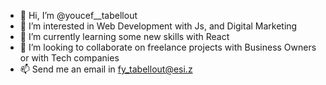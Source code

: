 - 👋 Hi, I’m @youcef__tabellout
- 👀 I’m interested in Web Development with Js, and Digital Marketing
- 🌱 I’m currently learning some new skills with React 
- 💞️ I’m looking to collaborate on freelance projects with Business Owners or with Tech companies
- 📫 Send me an email in fy_tabellout@esi.z

<!---
youcefTab/youcefTab is a ✨ special ✨ repository because its `README.md` (this file) appears on your GitHub profile.
You can click the Preview link to take a look at your changes.
--->
